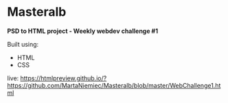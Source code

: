 # Masteralb
**PSD to HTML project -  Weekly webdev challenge #1**

Built using:
* HTML
* CSS

live: https://htmlpreview.github.io/?https://github.com/MartaNiemiec/Masteralb/blob/master/WebChallenge1.html
